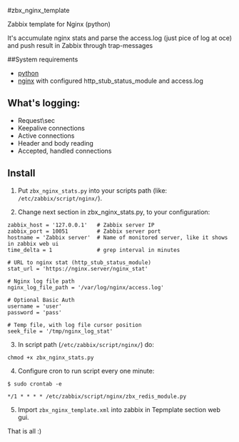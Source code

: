 #zbx_nginx_template

Zabbix template for Nginx (python)

It's accumulate nginx stats and parse the access.log (just pice of log at oce) and push result in Zabbix through trap-messages

##System requirements

- [python](http://www.python.org/downloads/)
- [nginx](http://nginx.org/) with configured http_stub_status_module and access.log

## What's logging:

- Request\sec
- Keepalive connections
- Active connections
- Header and body reading
- Accepted, handled connections

## Install

1) Put `zbx_nginx_stats.py` into your scripts path (like: `/etc/zabbix/script/nginx/`).

2) Change next section in zbx_nginx_stats.py, to your configuration:

```
zabbix_host = '127.0.0.1'   # Zabbix server IP
zabbix_port = 10051         # Zabbix server port
hostname = 'Zabbix server'  # Name of monitored server, like it shows in zabbix web ui
time_delta = 1              # grep interval in minutes

# URL to nginx stat (http_stub_status_module)
stat_url = 'https://nginx.server/nginx_stat'

# Nginx log file path
nginx_log_file_path = '/var/log/nginx/access.log'

# Optional Basic Auth
username = 'user'
password = 'pass'

# Temp file, with log file cursor position
seek_file = '/tmp/nginx_log_stat'
```

3) In script path (`/etc/zabbix/script/nginx/`) do:
```
chmod +x zbx_nginx_stats.py
```

4) Configure cron to run script every one minute:
```
$ sudo crontab -e

*/1 * * * * /etc/zabbix/script/nginx/zbx_redis_module.py
```

5) Import `zbx_nginx_template.xml` into zabbix in Tepmplate section web gui.

That is all :)


